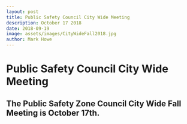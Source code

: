```yaml
---
layout: post
title: Public Safety Council City Wide Meeting
description: October 17 2018
date: 2018-09-19
image: assets/images/CityWideFall2018.jpg
author: Mark Howe
---
```


# Public Safety Council City Wide Meeting
## The Public Safety Zone Council City Wide Fall Meeting is October 17th.

